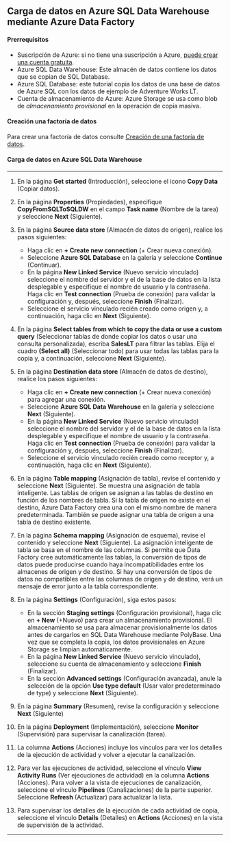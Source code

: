 

## Carga de datos en Azure SQL Data Warehouse mediante Azure Data Factory





#### Prerrequisitos

- Suscripción de Azure: si no tiene una suscripción a Azure, [puede crear una cuenta gratuita](https://azure.microsoft.com/free/).
- Azure SQL Data Warehouse: Este almacén de datos contiene los datos que se copian de SQL Database.
- Azure SQL Database: este tutorial copia los datos de una base de datos de Azure SQL con los datos de ejemplo de Adventure Works LT.
- Cuenta de almacenamiento de Azure: Azure Storage se usa como blob de *almacenamiento provisional* en la operación de copia masiva.





#### Creación una factoría de datos

Para crear una factoría de datos consulte [Creación de una factoría de datos](Creación&nbsp;de&nbsp;una&nbsp;factoría&nbsp;de&nbsp;datos.md).





#### Carga de datos en Azure SQL Data Warehouse

------

1. En la página **Get started** (Introducción), seleccione el icono **Copy Data** (Copiar datos).
2. En la página **Properties** (Propiedades), especifique **CopyFromSQLToSQLDW** en el campo **Task name** (Nombre de la tarea) y seleccione **Next** (Siguiente).

3. En la página **Source data store** (Almacén de datos de origen), realice los pasos siguientes:
   - Haga clic en **+ Create new connection** (+ Crear nueva conexión).
   - Seleccione **Azure SQL Database** en la galería y seleccione **Continue** (Continuar).
   - En la página **New Linked Service** (Nuevo servicio vinculado) seleccione el nombre del servidor y el de la base de datos en la lista desplegable y especifique el nombre de usuario y la contraseña. Haga clic en **Test connection** (Prueba de conexión) para validar la configuración y, después, seleccione **Finish** (Finalizar).
   - Seleccione el servicio vinculado recién creado como origen y, a continuación, haga clic en **Next** (Siguiente).
4. En la página **Select tables from which to copy the data or use a custom query** (Seleccionar tablas de donde copiar los datos o usar una consulta personalizada), escriba **SalesLT** para filtrar las tablas. Elija el cuadro **(Select all)** (Seleccionar todo) para usar todas las tablas para la copia y, a continuación, seleccione **Next** (Siguiente).

5. En la página **Destination data store** (Almacén de datos de destino), realice los pasos siguientes:
   - Haga clic en **+ Create new connection** (+ Crear nueva conexión) para agregar una conexión.
   - Seleccione **Azure SQL Data Warehouse** en la galería y seleccione **Next** (Siguiente).
   - En la página **New Linked Service** (Nuevo servicio vinculado) seleccione el nombre del servidor y el de la base de datos en la lista desplegable y especifique el nombre de usuario y la contraseña. Haga clic en **Test connection** (Prueba de conexión) para validar la configuración y, después, seleccione **Finish** (Finalizar).
   - Seleccione el servicio vinculado recién creado como receptor y, a continuación, haga clic en **Next** (Siguiente).
6. En la página **Table mapping** (Asignación de tabla), revise el contenido y seleccione **Next** (Siguiente). Se muestra una asignación de tabla inteligente. Las tablas de origen se asignan a las tablas de destino en función de los nombres de tabla. Si la tabla de origen no existe en el destino, Azure Data Factory crea una con el mismo nombre de manera predeterminada. También se puede asignar una tabla de origen a una tabla de destino existente.

7. En la página **Schema mapping** (Asignación de esquema), revise el contenido y seleccione **Next** (Siguiente). La asignación inteligente de tabla se basa en el nombre de las columnas. Si permite que Data Factory cree automáticamente las tablas, la conversión de tipos de datos puede producirse cuando haya incompatibilidades entre los almacenes de origen y de destino. Si hay una conversión de tipos de datos no compatibles entre las columnas de origen y de destino, verá un mensaje de error junto a la tabla correspondiente.

8. En la página **Settings** (Configuración), siga estos pasos:
   - En la sección **Staging settings** (Configuración provisional), haga clic en **+ New** (+Nuevo) para crear un almacenamiento provisional. El almacenamiento se usa para almacenar provisionalmente los datos antes de cargarlos en SQL Data Warehouse mediante PolyBase. Una vez que se completa la copia, los datos provisionales en Azure Storage se limpian automáticamente.
   - En la página **New Linked Service** (Nuevo servicio vinculado), seleccione su cuenta de almacenamiento y seleccione **Finish** (Finalizar).
   - En la sección **Advanced settings** (Configuración avanzada), anule la selección de la opción **Use type default** (Usar valor predeterminado de type) y seleccione **Next** (Siguiente).
9. En la página **Summary** (Resumen), revise la configuración y seleccione **Next** (Siguiente)

10. En la página **Deployment** (Implementación), seleccione **Monitor** (Supervisión) para supervisar la canalización (tarea).

11. La columna **Actions** (Acciones) incluye los vínculos para ver los detalles de la ejecución de actividad y volver a ejecutar la canalización.

12. Para ver las ejecuciones de actividad, seleccione el vínculo **View Activity Runs** (Ver ejecuciones de actividad) en la columna **Actions** (Acciones). Para volver a la vista de ejecuciones de canalización, seleccione el vínculo **Pipelines** (Canalizaciones) de la parte superior. Seleccione **Refresh** (Actualizar) para actualizar la lista.

13. Para supervisar los detalles de la ejecución de cada actividad de copia, seleccione el vínculo **Details** (Detalles) en **Actions** (Acciones) en la vista de supervisión de la actividad.


------

